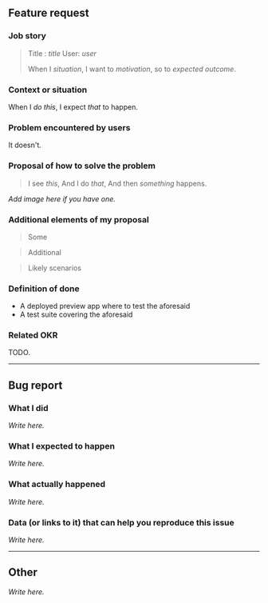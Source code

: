## Feature request

### Job story

> Title : _title_
> User: _user_
>
> When I _situation_,
> I want to _motivation_,
> so to _expected outcome_.

### Context or situation

When I _do this_, I expect _that_ to happen.

### Problem encountered by users

It doesn't.

### Proposal of how to solve the problem

> I see _this_,
> And I do _that_,
> And then _something_ happens.

_Add image here if you have one._

### Additional elements of my proposal

> Some

> Additional

> Likely scenarios

### Definition of done

- A deployed preview app where to test the aforesaid
- A test suite covering the aforesaid

### Related OKR

TODO.

---

## Bug report

### What I did

_Write here._

### What I expected to happen

_Write here._

### What actually happened

_Write here._

### Data (or links to it) that can help you reproduce this issue

_Write here._

---

## Other

_Write here._

